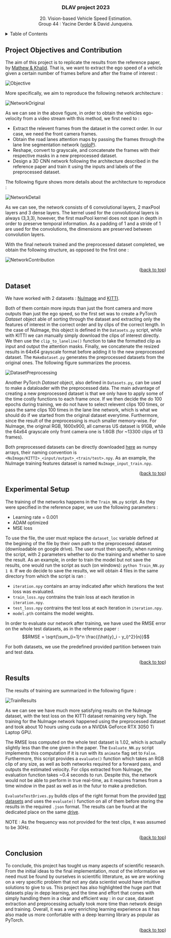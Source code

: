 <!-- Improved compatibility of back to top link: See: https://github.com/othneildrew/Best-README-Template/pull/73 -->
<a name="readme-top"></a>
<!--
*** Thanks for checking out the Best-README-Template. If you have a suggestion
*** that would make this better, please fork the repo and create a pull request
*** or simply open an issue with the tag "enhancement".
*** Don't forget to give the project a star!
*** Thanks again! Now go create something AMAZING! :D
-->



<!-- PROJECT SHIELDS -->
<!--
*** I'm using markdown "reference style" links for readability.
*** Reference links are enclosed in brackets [ ] instead of parentheses ( ).
*** See the bottom of this document for the declaration of the reference variables
*** for contributors-url, forks-url, etc. This is an optional, concise syntax you may use.
*** https://www.markdownguide.org/basic-syntax/#reference-style-links
-->
<!-- 
[![Contributors][contributors-shield]][contributors-url]
[![Forks][forks-shield]][forks-url]
[![Stargazers][stars-shield]][stars-url]
[![Issues][issues-shield]][issues-url]
[![MIT License][license-shield]][license-url]
[![LinkedIn][linkedin-shield]][linkedin-url] 
-->

<!-- PROJECT LOGO -->
<br />
<div align="center">

  <h3 align="center">DLAV project 2023</h3>

  <p align="center">
    20. Vision-based Vehicle Speed Estimation.
    <br />
    Group 44 : Yacine Derder & David Junqueira.
  </p>
</div>


<!-- TABLE OF CONTENTS -->
<details>
  <summary>Table of Contents</summary>
  <ol>
    <li>
      <a href="#project-objectives-and-contribution">Project Objectives</a>
    </li>
    <li>
      <a href="#dataset">Dataset</a>
    </li>
    <li>
      <a href="#experimental-setup">Experimental Setup</a>
    </li>
    <li>
      <a href="#results">Results</a>
    </li>
    <li>
      <a href="#conclusion">Conclusion</a>
    </li>
  </ol>
</details>



<!-- PROJECT OBJECTIVES AND CONTRIBUTION -->
## Project Objectives and Contribution

The aim of this project is to replicate the results from the reference paper, by [Mathew & Khalid](https://arxiv.org/pdf/2212.05432.pdf). That is, we want to extract the ego speed of a vehicle given a certain number of frames before and after the frame of interest : 

<img src="Figures\Objective.png" alt="Objective">

More specifically, we aim to reproduce the following network architecture :

<img src="Figures\NetworkOriginal.png" alt="NetworkOriginal">

As we can see in the above figure, in order to obtain the vehicles ego-velocity from a video stream with this method, we first need to :
* Extract the relevent frames from the dataset in the correct order. In our case, we need the front camera frames.
* Obtain the road lanes attention maps by passing the frames through the lane line segmentation network ([yoloP](https://github.com/hustvl/YOLOP)).
* Reshape, convert to grayscale, and concatenate the frames with their respective masks in a new preprocessed dataset.
* Design a 3D CNN network following the architecture described in the reference paper and train it using the inputs and labels of the preprocessed dataset.

The following figure shows more details about the architecture to reproduce :

<img src="Figures\NetworkDetail.png" alt="NetworkDetail">

As we can see, the network consists of 6 convolutional layers, 2 maxPool layers and 3 dense layers. The kernel used for the convolutional layers is always (3,3,3), however, the first maxPool kernel does not span in depth in order to preserve temporal information. As a padding of 1 and a stride of 1 are used for the convolutions, the dimensions are preserved between convolution layers.

With the final network trained and the preprocessed dataset completed, we obtain the following structure, as opposed to the first one :

<img src="Figures\NetworkContribution.png" alt="NetworkContribution">

<p align="right">(<a href="#readme-top">back to top</a>)</p>

<!-- DATASET -->
## Dataset

We have worked with 2 datasets : [NuImage](https://www.nuscenes.org/nuimages) and [KITTI](https://www.cvlibs.net/datasets/kitti/).

Both of them contain more inputs than just the front camera and more outputs than just the ego speed, so the first set was to create a PyTorch _Dataset_ object able of sorting through the dataset and extracting only the features of interest in the correct order and by clips of the correct length. In the case of NuImage, this object is defined in the `Datasets.py` script, while with KITTI we can manually simply download the clips of interest directly. We then use the `clip_to_laneline()` function to take the formatted clip as input and output the attention masks. Finally, we concatenate the resized results in 64x64 grayscale format before adding it to the new preprocessed dataset. The `MakeDataset.py` generates the preprocessed datasets from the original ones. The following figure summarizes the process.

<img src="Figures\DatasetPreprocessing.png" alt="DatasetPreprocessing">

Another PyTorch _Dataset_ object, also defined in `Datasets.py`, can be used to make a dataloader with the preprocessed data. The main advantage of creating a new preprocessed dataset is that we only have to apply some of the time costly functions to each frame once. If we then decide the do 100 epochs during training, we do not have to select relevent clips 100 times, or pass the same clips 100 times in the lane line network, which is what we should do if we started from the original dataset everytime. Furthermore, since the result of the preprocessing is much smaller memory-wise. For NuImage, the original RGB, 1600x900, all cameras US dataset is 91GB, while the 64x64 grayscale only front camera one is 1.6GB (for ~13300 clips of 13 frames).

Both preprocessed datasets can be directly downloaded [here](https://drive.google.com/drive/folders/1U_DB388k41wZYvP8C2IXk6FzKInPLSbG?usp=sharing) as numpy arrays, their naming convention is `<NuImage/KITTI>_<input/output>_<train/test>.npy`. As an example, the NuImage training features dataset is named `NuImage_input_train.npy`.

<p align="right">(<a href="#readme-top">back to top</a>)</p>

<!-- EXPERIMENTAL SETUP -->
## Experimental Setup

The training of the networks happens in the `Train_NN.py` script. As they were specified in the reference paper, we use the following parameters : 

* Learning rate = 0.001
* ADAM optimized
* MSE loss

To use the file, the user must replace the `dataset_loc` variable defined at the begining of the file by their own path to the preprocessed dataset (downloadable on google drive). The user must then specify, when running the script, with 2 parameters whether to do the training and whether to save the result. As an example, in order to train the model but not save the results, one would run the script as such (on windows): `python Train_NN.py 1 0`. If we do decide to save the results, we will obtain 4 files in the same directory from which the script is ran :

* `iteration.npy` contains an array indicated after which iterations the test loss was evaluated.
* `train_loss.npy` contrains the train loss at each iteration in `iteration.npy`.
* `test_loss.npy` contrains the test loss at each iteration in `iteration.npy`.
* `model.pth` contains the model weights.

In order to evaluate our network after training, we have used the RMSE error on the whole test datasets, as in the reference paper : 
$$RMSE = \sqrt{\sum_{i=1}^n \frac{(\hat{y}_i - y_i)^2}{n}}$$

For both datasets, we use the predefined provided partition between train and test data.

<p align="right">(<a href="#readme-top">back to top</a>)</p>

<!-- RESULTS -->
## Results

The results of training are summarized in the following figure :

<img src="Figures\TrainResults.png" alt="TrainResults">

As we can see we have much more satisfying results on the NuImage dataset, with the test loss on the KITTI dataset remaining very high. The training for the NuImage network happened using the preprocessed dataset and took about 10 hours using cuda on a NVIDIA GeForce RTX 3050 Ti Laptop GPU. 

The RMSE loss computed on the whole test dataset is 1.02, which is actually slightly less than the one given in the paper. The `Evaluate_NN.py` script implements this computation if it is run with its `animate` flag set to `False`. Furthermore, this script provides a `evaluate()` function which takes an RGB clip of any size, as well as both networks required for a forward pass, and outputs the estimated velocity. For clips extracted from NuImage, the evaluation function takes ~0.4 seconds to run. Despite this, the network would not be able to perform in true real-time, as it requires frames from a time window in the past as well as in the futur to make a prediction.

`EvaluateTestDrives.py` builds clips of the right format from the provided [test datasets](https://drive.google.com/drive/folders/16xf0AF9zgWAuK6Xyr5xK85t77hM3BwAv) and uses the `evaluate()` function on all of them before storing the results in the required `.json` format. The results can be found at the dedicated place on the same [drive](https://drive.google.com/drive/folders/1OgSYpEttJQSREDNMQVNPdaOmjBM9xMXC).

NOTE : As the frequency was not provided for the test clips, it was assumed to be 30Hz.

<p align="right">(<a href="#readme-top">back to top</a>)</p>

<!-- CONCLUSION -->
## Conclusion

To conclude, this project has tought us many aspects of scientific research. From the initial ideas to the final implementation, most of the information we need must be found by ourselves in scientific litterature, as we are working on a very specific problem that not any data scientist would have intuitive solutions to give to us. This project has also highlighted the huge part that datasets play in depp learning, and the time and effort that comes with simply handling them in a clear and efficient way : in our case, dataset extraction and preprocessing actually took more time than network design and training. Overall, it was a very enriching learning experience as it has also made us more confortable with a deep learning library as popular as PyTorch.

<p align="right">(<a href="#readme-top">back to top</a>)</p>



